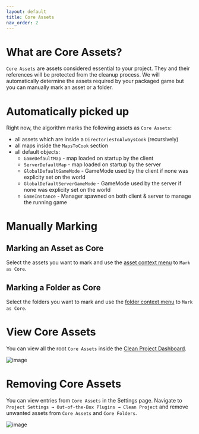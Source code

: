 ```yaml
---
layout: default
title: Core Assets
nav_order: 2
---
```


# What are Core Assets?

`Core Assets` are assets considered essential to your project. They and their references will be protected from the cleanup process. We will automatically determine the assets required by your packaged game but you can manually mark an asset or a folder.

# Automatically picked up

Right now, the algorithm marks the following assets as `Core Assets`:
- all assets which are inside a `DirectoriesToAlwaysCook` (recursively)
- all maps inside the `MapsToCook` section
- all default objects:
    - `GameDefaultMap` - map loaded on startup by the client
    - `ServerDefaultMap` - map loaded on startup by the server
    - `GlobalDefaultGameMode` - GameMode used by the client if none was explicity set on the world
    - `GlobalDefaultServerGameMode` - GameMode used by the server if none was explicity set on the world
    - `GameInstance` - Manager spawned on both client & server to manage the running game

# Manually Marking

## Marking an Asset as Core

Select the assets you want to mark and use the [asset context menu](how-to-run-commands#asset-context-menu) to `Mark as Core`.

## Marking a Folder as Core

Select the folders you want to mark and use the [folder context menu](how-to-run-commands#folder-context-menu) to `Mark as Core`.

# View Core Assets

You can view all the root `Core Assets` inside the [Clean Project Dashboard](how-to-run-commands#dashboard-tab).

![image](https://user-images.githubusercontent.com/21221169/221132010-08aebccc-a89c-4cd7-8491-1845028524d8.png)

# Removing Core Assets

You can view entries from `Core Assets` in the Settings page. Navigate to `Project Settings → Out-of-the-Box Plugins → Clean Project` and remove unwanted assets from `Core Assets` and `Core Folders`.

![image](https://user-images.githubusercontent.com/21221169/221131128-94b59466-ae99-41af-884c-b9b3625688ef.png)